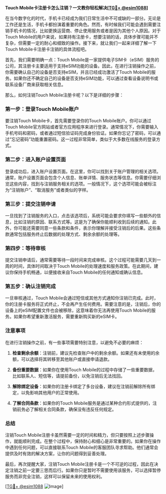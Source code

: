 **Touch Mobile卡注册卡怎么注销？一文教你轻松解决[[TG💪+ @esim1088](https://t.me/s/esim1088)]**

在当今数字化的时代，手机卡已经成为我们日常生活中不可或缺的一部分。无论是工作还是生活，手机卡都扮演着重要的角色。然而，有时候我们可能会遇到需要注销手机卡的情况，比如更换运营商、停止使用服务或者是因为其他个人原因。对于Touch Mobile的用户来说，如果持有注册卡，想要注销的话，具体步骤可能并不复杂，但需要一定的耐心和细致的操作。接下来，就让我们一起来详细了解一下Touch Mobile卡注册卡注销的具体流程吧。

首先，我们需要明确一点：Touch Mobile是一家提供电子SIM卡（eSIM）服务的公司，其注册卡主要适用于支持eSIM功能的设备。因此，在进行注销操作之前，你需要确认自己的设备是否支持eSIM，并且已经成功激活了Touch Mobile的服务。如果你还不确定自己的设备是否支持eSIM功能，可以通过查看设备说明书或联系设备厂商来获取相关信息。

那么，如何注销Touch Mobile注册卡呢？以下是详细的步骤：

### **第一步：登录Touch Mobile账户**
要注销Touch Mobile卡，首先需要登录你的Touch Mobile账户。你可以通过Touch Mobile官方网站或者官方应用程序来进行登录。通常情况下，你需要输入手机号码和密码，或者通过短信验证码完成身份验证。如果你忘记了密码，可以通过“忘记密码”功能重置密码。这一过程非常简单，类似于大多数在线服务的登录方式。

### **第二步：进入账户设置页面**
登录成功后，进入账户设置页面。在这里，你可以找到关于账户管理的相关选项。通常，账户设置页面会包含个人信息、账单详情、服务状态等信息。你需要仔细浏览这些内容，找到与注销服务相关的选项。一般情况下，这个选项可能会被标注为“注销账户”、“取消服务”或者类似的字样。

### **第三步：提交注销申请**
一旦找到了注销服务的入口，点击该选项后，系统可能会要求你填写一些额外的信息，比如注销的原因、联系方式等。这是为了确保你能顺利收到后续的通知。此外，你可能还需要同意一些条款和条件，表示你理解并接受注销后的后果。这些条款通常包括服务终止后数据的处理方式、剩余余额的处理等。

### **第四步：等待审核**
提交注销申请后，通常需要等待一段时间来完成审核。这个过程可能需要几天到一周的时间，具体时间取决于Touch Mobile的处理速度和服务政策。在此期间，建议你保持手机畅通，以便接收来自Touch Mobile的任何通知或确认信息。

### **第五步：确认注销完成**
一旦审核通过，Touch Mobile会通过短信或其他方式通知你注销已完成。此时，你的注册卡服务将正式终止，不会再产生任何费用。需要注意的是，注销后，你的设备上的eSIM配置文件也会被移除，这意味着你无法再使用Touch Mobile的服务。如果你希望重新激活服务，需要重新购买新的eSIM卡。

### **注意事项**
在进行注销操作之前，有一些事项需要特别注意，以避免不必要的麻烦：

1. **检查剩余余额**：注销前，建议先检查账户中的剩余余额。如果还有未使用的余额，可以选择将其转移至其他账户或直接申请退款。
   
2. **备份重要数据**：如果你在使用Touch Mobile的过程中存储了一些重要数据，比如联系人、短信等，请提前备份，以免注销后无法找回。

3. **解除绑定设备**：如果你的注册卡绑定了多台设备，建议在注销前解除所有绑定，以免影响其他用户的正常使用。

4. **了解合同条款**：如果你的Touch Mobile服务是通过某种合约形式提供的，注销前务必了解相关合同条款，确保没有违反任何规定。

### **总结**
注销Touch Mobile注册卡虽然需要一定的时间和精力，但只要按照上述步骤操作，就能顺利完成。在整个过程中，保持耐心和细心是非常重要的。如果你在操作中遇到任何问题，可以直接联系Touch Mobile的客服团队寻求帮助。他们通常会提供及时有效的解决方案，让你的问题得到妥善处理。

最后，再次提醒大家，注销Touch Mobile注册卡是一个不可逆的过程，因此在决定注销之前一定要三思而后行。如果你只是暂时不需要使用该服务，可以选择暂停服务而非完全注销，这样可以保留未来的使用权利。

[[TG💪+ @esim1088](https://t.me/s/esim1088) ![Image](https://i.postimg.cc/4NQfJmqS/Snipaste-2025-05-13-00-14-12.png)]